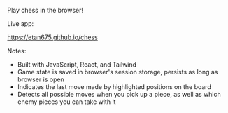 Play chess in the browser!

Live app:

https://etan675.github.io/chess

Notes:

- Built with JavaScript, React, and Tailwind
- Game state is saved in browser's session storage, persists as long as browser is open
- Indicates the last move made by highlighted positions on the board
- Detects all possible moves when you pick up a piece, as well as which enemy pieces you can take with it
